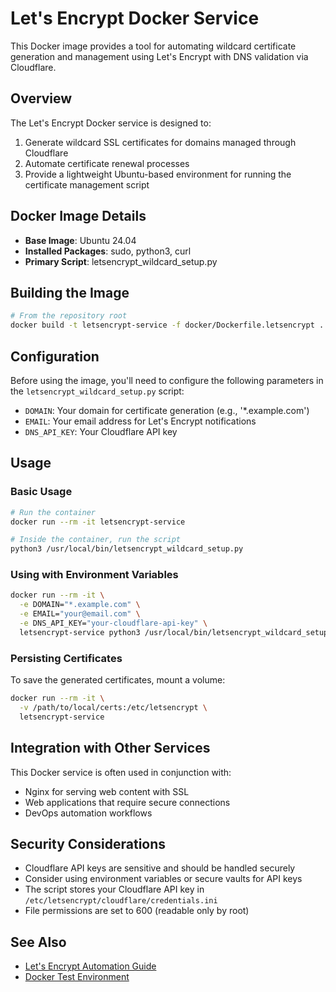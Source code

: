 # Let's Encrypt Docker Service

This Docker image provides a tool for automating wildcard certificate generation and management using Let's Encrypt with DNS validation via Cloudflare.

## Overview

The Let's Encrypt Docker service is designed to:

1. Generate wildcard SSL certificates for domains managed through Cloudflare
2. Automate certificate renewal processes
3. Provide a lightweight Ubuntu-based environment for running the certificate management script

## Docker Image Details

- **Base Image**: Ubuntu 24.04
- **Installed Packages**: sudo, python3, curl
- **Primary Script**: letsencrypt_wildcard_setup.py

## Building the Image

```bash
# From the repository root
docker build -t letsencrypt-service -f docker/Dockerfile.letsencrypt .
```

## Configuration

Before using the image, you'll need to configure the following parameters in the `letsencrypt_wildcard_setup.py` script:

- `DOMAIN`: Your domain for certificate generation (e.g., '*.example.com')
- `EMAIL`: Your email address for Let's Encrypt notifications
- `DNS_API_KEY`: Your Cloudflare API key

## Usage

### Basic Usage

```bash
# Run the container
docker run --rm -it letsencrypt-service

# Inside the container, run the script
python3 /usr/local/bin/letsencrypt_wildcard_setup.py
```

### Using with Environment Variables

```bash
docker run --rm -it \
  -e DOMAIN="*.example.com" \
  -e EMAIL="your@email.com" \
  -e DNS_API_KEY="your-cloudflare-api-key" \
  letsencrypt-service python3 /usr/local/bin/letsencrypt_wildcard_setup.py
```

### Persisting Certificates

To save the generated certificates, mount a volume:

```bash
docker run --rm -it \
  -v /path/to/local/certs:/etc/letsencrypt \
  letsencrypt-service
```

## Integration with Other Services

This Docker service is often used in conjunction with:

- Nginx for serving web content with SSL
- Web applications that require secure connections
- DevOps automation workflows

## Security Considerations

- Cloudflare API keys are sensitive and should be handled securely
- Consider using environment variables or secure vaults for API keys
- The script stores your Cloudflare API key in `/etc/letsencrypt/cloudflare/credentials.ini`
- File permissions are set to 600 (readable only by root)

## See Also

- [Let's Encrypt Automation Guide](../README-letsencrypt-automation.md)
- [Docker Test Environment](./README-letsencrypt-test.md)
